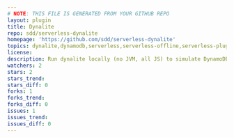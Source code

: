 ```yaml
---
# NOTE: THIS FILE IS GENERATED FROM YOUR GITHUB REPO
layout: plugin
title: Dynalite
repo: sdd/serverless-dynalite
homepage: 'https://github.com/sdd/serverless-dynalite'
topics: dynalite,dynamodb,serverless,serverless-offline,serverless-plugin
license: 
description: Run dynalite locally (no JVM, all JS) to simulate DynamoDB. Watch serverless.yml for table config updates.
watchers: 2
stars: 2
stars_trend: 
stars_diff: 0
forks: 1
forks_trend: 
forks_diff: 0
issues: 1
issues_trend: 
issues_diff: 0
---
```

